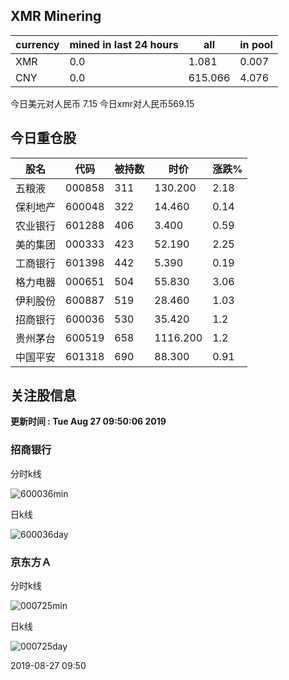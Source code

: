 ## XMR Minering

|currency|mined in last 24 hours|all|in pool|
|---|---|---|---|
|XMR|0.0|1.081|0.007|
|CNY|0.0|615.066|4.076|

今日美元对人民币 7.15	今日xmr对人民币569.15


## 今日重仓股 

|股名|代码|被持数|时价|涨跌%|
|---|---|---|---|---|
|五粮液|000858|311|130.200|2.18|
|保利地产|600048|322|14.460|0.14|
|农业银行|601288|406|3.400|0.59|
|美的集团|000333|423|52.190|2.25|
|工商银行|601398|442|5.390|0.19|
|格力电器|000651|504|55.830|3.06|
|伊利股份|600887|519|28.460|1.03|
|招商银行|600036|530|35.420|1.2|
|贵州茅台|600519|658|1116.200|1.2|
|中国平安|601318|690|88.300|0.91|

## 关注股信息
**更新时间 : Tue Aug 27 09:50:06 2019**
### 招商银行 
分时k线

![600036min](http://image.sinajs.cn/newchart/min/n/sh600036.gif)

日k线

![600036day](http://image.sinajs.cn/newchart/daily/n/sh600036.gif)

### 京东方Ａ 
分时k线

![000725min](http://image.sinajs.cn/newchart/min/n/sz000725.gif)

日k线

![000725day](http://image.sinajs.cn/newchart/daily/n/sz000725.gif)

2019-08-27 09:50